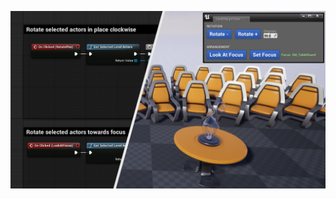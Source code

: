 ![](https://github.com/dirkteucher/editor-utilities-examples-5.1/blob/master/screenshot.jpg?raw=true)
